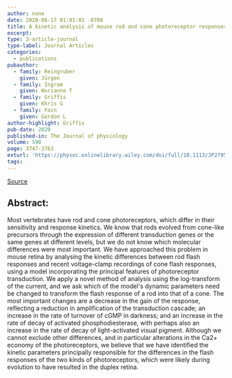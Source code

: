 ```yaml
---
author: none
date: 2020-06-17 01:01:01 -0700
title: A kinetic analysis of mouse rod and cone photoreceptor responses
excerpt:
type: 3-article-journal
type-label: Journal Articles
categories:
  - publications
pubauthor:
  - family: Reingruber
    given: Jürgen
  - family: Ingram
    given: Norianne T
  - family: Griffis
    given: Khris G
  - family: Fain
    given: Gordon L
author-highlight: Griffis
pub-date: 2020
published-in: The Journal of physiology
volume: 598
page: 3747-3763
exturl: 'https://physoc.onlinelibrary.wiley.com/doi/full/10.1113/JP279524'
tags:
---
```


<a href="https://physoc.onlinelibrary.wiley.com/doi/full/10.1113/JP279524" target="_blank">Source</a>

## Abstract:
Most vertebrates have rod and cone photoreceptors, which
differ in their sensitivity and response kinetics. We know that rods
evolved from cone-like precursors through the expression of
different transduction genes or the same genes at different levels,
but we do not know which molecular differences were most important.
We have approached this problem in mouse retina by analysing the
kinetic differences between rod flash responses and recent
voltage-clamp recordings of cone flash responses, using a model
incorporating the principal features of photoreceptor transduction.
We apply a novel method of analysis using the log-transform of the
current, and we ask which of the model's dynamic parameters need be
changed to transform the flash response of a rod into that of a
cone. The most important changes are a decrease in the gain of the
response, reflecting a reduction in amplification of the
transduction cascade; an increase in the rate of turnover of cGMP in
darkness; and an increase in the rate of decay of activated
phosphodiesterase, with perhaps also an increase in the rate of
decay of light-activated visual pigment. Although we cannot exclude
other differences, and in particular alterations in the Ca2+ economy
of the photoreceptors, we believe that we have identified the
kinetic parameters principally responsible for the differences in
the flash responses of the two kinds of photoreceptors, which were
likely during evolution to have resulted in the duplex retina.